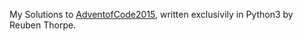 
My Solutions to [AdventofCode2015](http://www.adventofcode.com), written exclusivily in Python3 by Reuben Thorpe.


